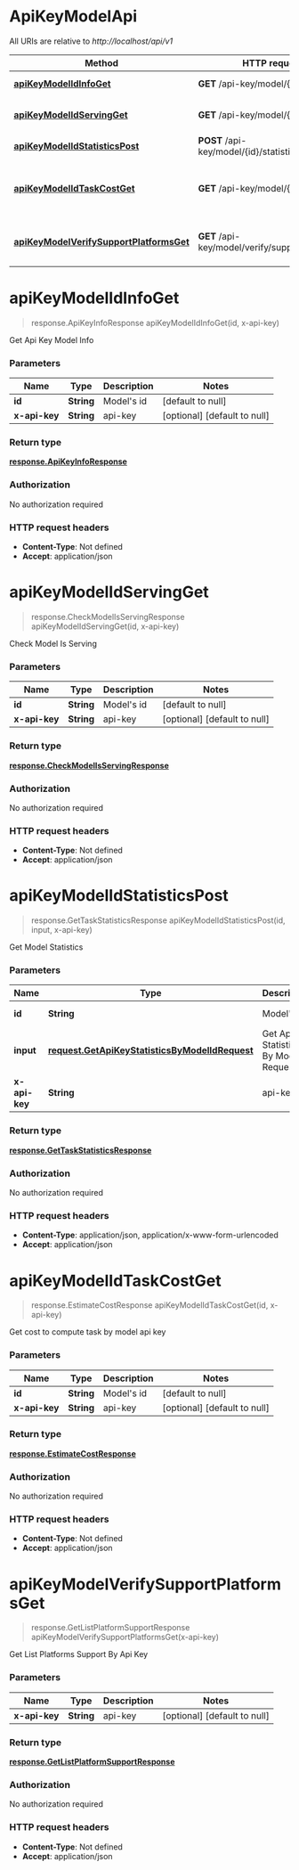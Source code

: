 # ApiKeyModelApi

All URIs are relative to *http://localhost/api/v1*

| Method | HTTP request | Description |
|------------- | ------------- | -------------|
| [**apiKeyModelIdInfoGet**](ApiKeyModelApi.md#apiKeyModelIdInfoGet) | **GET** /api-key/model/{id}/info | Get Api Key Model Info |
| [**apiKeyModelIdServingGet**](ApiKeyModelApi.md#apiKeyModelIdServingGet) | **GET** /api-key/model/{id}/serving | Check Model Is Serving |
| [**apiKeyModelIdStatisticsPost**](ApiKeyModelApi.md#apiKeyModelIdStatisticsPost) | **POST** /api-key/model/{id}/statistics | Get Model Statistics |
| [**apiKeyModelIdTaskCostGet**](ApiKeyModelApi.md#apiKeyModelIdTaskCostGet) | **GET** /api-key/model/{id}/task/cost | Get cost to compute task by model api key |
| [**apiKeyModelVerifySupportPlatformsGet**](ApiKeyModelApi.md#apiKeyModelVerifySupportPlatformsGet) | **GET** /api-key/model/verify/support/platforms | Get List Platforms Support By Api Key |


<a name="apiKeyModelIdInfoGet"></a>
# **apiKeyModelIdInfoGet**
> response.ApiKeyInfoResponse apiKeyModelIdInfoGet(id, x-api-key)

Get Api Key Model Info

### Parameters

|Name | Type | Description  | Notes |
|------------- | ------------- | ------------- | -------------|
| **id** | **String**| Model&#39;s id | [default to null] |
| **x-api-key** | **String**| api-key | [optional] [default to null] |

### Return type

[**response.ApiKeyInfoResponse**](../Models/response.ApiKeyInfoResponse.md)

### Authorization

No authorization required

### HTTP request headers

- **Content-Type**: Not defined
- **Accept**: application/json

<a name="apiKeyModelIdServingGet"></a>
# **apiKeyModelIdServingGet**
> response.CheckModelIsServingResponse apiKeyModelIdServingGet(id, x-api-key)

Check Model Is Serving

### Parameters

|Name | Type | Description  | Notes |
|------------- | ------------- | ------------- | -------------|
| **id** | **String**| Model&#39;s id | [default to null] |
| **x-api-key** | **String**| api-key | [optional] [default to null] |

### Return type

[**response.CheckModelIsServingResponse**](../Models/response.CheckModelIsServingResponse.md)

### Authorization

No authorization required

### HTTP request headers

- **Content-Type**: Not defined
- **Accept**: application/json

<a name="apiKeyModelIdStatisticsPost"></a>
# **apiKeyModelIdStatisticsPost**
> response.GetTaskStatisticsResponse apiKeyModelIdStatisticsPost(id, input, x-api-key)

Get Model Statistics

### Parameters

|Name | Type | Description  | Notes |
|------------- | ------------- | ------------- | -------------|
| **id** | **String**| Model&#39;s id | [default to null] |
| **input** | [**request.GetApiKeyStatisticsByModelIdRequest**](../Models/request.GetApiKeyStatisticsByModelIdRequest.md)| Get Api Key Statistics By Model Id Request | |
| **x-api-key** | **String**| api-key | [optional] [default to null] |

### Return type

[**response.GetTaskStatisticsResponse**](../Models/response.GetTaskStatisticsResponse.md)

### Authorization

No authorization required

### HTTP request headers

- **Content-Type**: application/json, application/x-www-form-urlencoded
- **Accept**: application/json

<a name="apiKeyModelIdTaskCostGet"></a>
# **apiKeyModelIdTaskCostGet**
> response.EstimateCostResponse apiKeyModelIdTaskCostGet(id, x-api-key)

Get cost to compute task by model api key

### Parameters

|Name | Type | Description  | Notes |
|------------- | ------------- | ------------- | -------------|
| **id** | **String**| Model&#39;s id | [default to null] |
| **x-api-key** | **String**| api-key | [optional] [default to null] |

### Return type

[**response.EstimateCostResponse**](../Models/response.EstimateCostResponse.md)

### Authorization

No authorization required

### HTTP request headers

- **Content-Type**: Not defined
- **Accept**: application/json

<a name="apiKeyModelVerifySupportPlatformsGet"></a>
# **apiKeyModelVerifySupportPlatformsGet**
> response.GetListPlatformSupportResponse apiKeyModelVerifySupportPlatformsGet(x-api-key)

Get List Platforms Support By Api Key

### Parameters

|Name | Type | Description  | Notes |
|------------- | ------------- | ------------- | -------------|
| **x-api-key** | **String**| api-key | [optional] [default to null] |

### Return type

[**response.GetListPlatformSupportResponse**](../Models/response.GetListPlatformSupportResponse.md)

### Authorization

No authorization required

### HTTP request headers

- **Content-Type**: Not defined
- **Accept**: application/json

